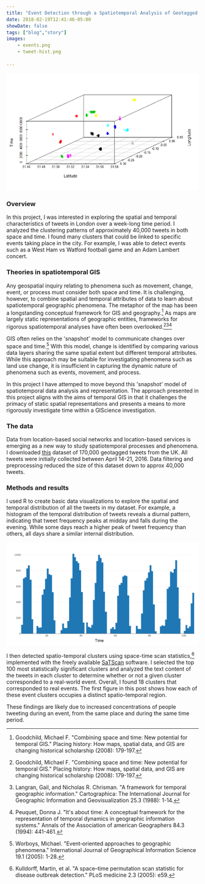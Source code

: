 ```yaml
---
title: "Event Detection through a Spatiotemporal Analysis of Geotagged Tweets"
date: 2018-02-19T12:41:46-05:00
showDate: false
tags: ["blog","story"]
images:
    - events.png
    - tweet-hist.png

---
```


![Ideas](events.png)

### Overview

In this project, I was interested in exploring the spatial and temporal characteristics of tweets in London over a week-long time period. I analyzed the clustering patterns of approximately 40,000 tweets in both space and time. I found many clusters that could be linked to specific events taking place in the city. For example, I was able to detect events such as a West Ham vs Watford football game and an Adam Lambert concert. 

### Theories in spatiotemporal GIS

Any geospatial inquiry relating to phenomena such as movement, change, event, or process must consider both space and time. It is challenging, however, to combine spatial and temporal attributes of data to learn about spatiotemporal geographic phenomena. The metaphor of the map has been a longstanding conceptual framework for GIS and geography.[^1] As maps are largely static representations of geographic entities, frameworks for rigorous spatiotemporal analyses have often been overlooked.[^1][^2][^3]

GIS often relies on the 'snapshot' model to communicate changes over space and time.[^4] With this model, change is identified by comparing various data layers sharing the same spatial extent but different temporal attributes. While this approach may be suitable for investigating phenomena such as land use change, it is insufficient in capturing the dynamic nature of phenomena such as events, movement, and process. 

In this project I have attemped to move beyond this 'snapshot' model of spatiotemporal data analysis and representation. The approach presented in this project aligns with the aims of temporal GIS in that it challenges the primacy of static spatial representations and presents a means to more rigorously investigate time within a GIScience investigation. 

### The data 

Data from location-based social networks and location-based services is emerging as a new way to study spatiotemporal processes and phenomena. I downloaded [this](http://followthehashtag.com/datasets/170000-uk-geolocated-tweets-free-twitter-dataset/) dataset of 170,000 geotagged tweets from the UK. All tweets were initially collected between April 14-21, 2016. Data filtering and preprocessing reduced the size of this dataset down to approx 40,000 tweets. 

### Methods and results 

I used R to create basic data visualizations to explore the spatial and temporal distribution of all the tweets in my dataset. For example, a histogram of the temporal distribution of tweets reveals a diurnal pattern, indicating that tweet frequency peaks at midday and falls during the evening. While some days reach a higher peak of tweet frequency than others, all days share a similar internal distribution. 

![Ideas](tweet-hist.png)

I then detected spatio-temporal clusters using space-time scan statistics,[^5] implemented with the freely available [SaTScan](https://www.satscan.org/) software. I selected the top 100 most statistically significant clusters and analyzed the text content of the tweets in each cluster to determine whether or not a given cluster corresponded to a real-world event. Overall, I found 18 clusters that corresponded to real events. The first figure in this post shows how each of these event clusters occupies a distinct spatio-temporal region. 

These findings are likely due to increased concentrations of people tweeting during an event, from the same place and during the same time period. 


[^1]: Goodchild, Michael F. "Combining space and time: New potential for temporal GIS." Placing history: How maps, spatial data, and GIS are changing historical scholarship (2008): 179-197.

[^2]: Langran, Gail, and Nicholas R. Chrisman. "A framework for temporal geographic information." Cartographica: The International Journal for Geographic Information and Geovisualization 25.3 (1988): 1-14.

[^3]: Peuquet, Donna J. "It's about time: A conceptual framework for the representation of temporal dynamics in geographic information systems." Annals of the Association of american Geographers 84.3 (1994): 441-461.

[^4]: Worboys, Michael. "Event‐oriented approaches to geographic phenomena." International Journal of Geographical Information Science 19.1 (2005): 1-28.

[^5]: Kulldorff, Martin, et al. "A space–time permutation scan statistic for disease outbreak detection." PLoS medicine 2.3 (2005): e59.























